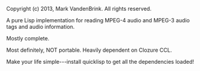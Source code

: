 Copyright (c) 2013, Mark VandenBrink. All rights reserved.

A pure Lisp implementation for reading MPEG-4 audio and MPEG-3 audio tags and audio information.

Mostly complete.

Most definitely, NOT portable.  Heavily dependent on Clozure CCL.

Make your life simple---install quicklisp to get all the dependencies loaded!
